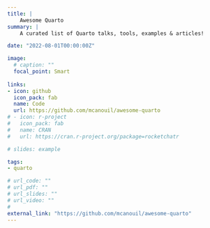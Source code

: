 ```yaml
---
title: |
    Awesome Quarto
summary: |
    A curated list of Quarto talks, tools, examples & articles!

date: "2022-08-01T00:00:00Z"

image:
  # caption: ""
  focal_point: Smart
  
links:
- icon: github
  icon_pack: fab
  name: Code
  url: https://github.com/mcanouil/awesome-quarto
# - icon: r-project
#   icon_pack: fab
#   name: CRAN
#   url: https://cran.r-project.org/package=rocketchatr

# slides: example

tags:
- quarto

# url_code: ""
# url_pdf: ""
# url_slides: ""
# url_video: ""
# 
external_link: "https://github.com/mcanouil/awesome-quarto"
---
```

